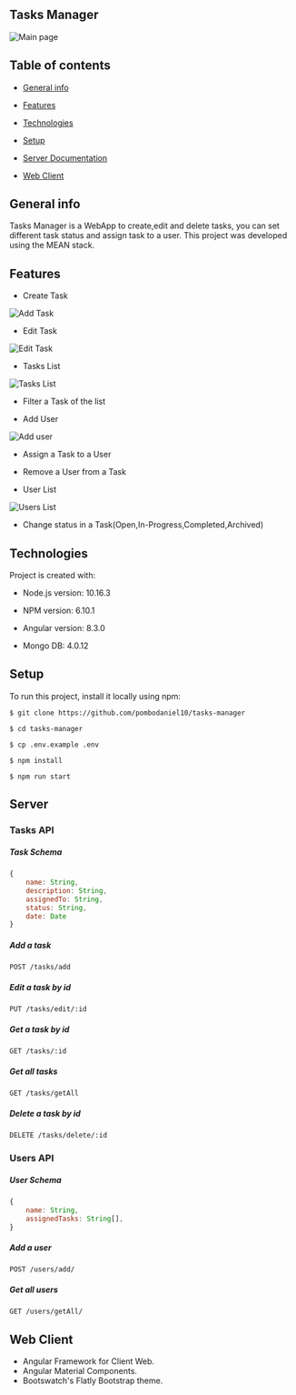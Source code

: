 ## Tasks Manager

  

![Main page](./images/main-page.png)

  

## Table of contents

*  [General info](#general-info)

*  [Features](#features)

*  [Technologies](#technologies)

*  [Setup](#setup)

*  [Server Documentation](#server)

*  [Web Client](#webclient)

  

## General info

Tasks Manager is a WebApp to create,edit and delete tasks, you can set different task status and assign task to a user. This project was developed using the MEAN stack.

  

## Features


* Create Task

![Add Task](./images/add-task.png)

* Edit Task

![Edit Task](./images/edit-task.png)

* Tasks List

![Tasks List](./images/task-list.png)

* Filter a Task of the list

* Add User

![Add user](./images/add-user.png)

* Assign a Task to a User

* Remove a User from a Task

* User List

![Users List](./images/user-list.png)

* Change status in a Task(Open,In-Progress,Completed,Archived)

  

## Technologies

Project is created with:

* Node.js version: 10.16.3

* NPM version: 6.10.1

* Angular version: 8.3.0

* Mongo DB: 4.0.12

## Setup

To run this project, install it locally using npm:

```
$ git clone https://github.com/pombodaniel10/tasks-manager

$ cd tasks-manager

$ cp .env.example .env

$ npm install

$ npm run start
```
 

## Server


### Tasks API

##### Task Schema

```javascript
{
	name: String,
	description: String,
	assignedTo: String,
	status: String,
	date: Date
}
``` 

##### Add a task

```http
POST /tasks/add
```

##### Edit a task by id

```http
PUT /tasks/edit/:id
```

##### Get a task by id

```http
GET /tasks/:id
```

##### Get all tasks

```http
GET /tasks/getAll
```

##### Delete a task by id

```http
DELETE /tasks/delete/:id
```

### Users API

##### User Schema

```javascript
{
	name: String,
	assignedTasks: String[],
}
``` 

##### Add a user

```http
POST /users/add/
```

##### Get all users

```http
GET /users/getAll/
```

## Web Client

* Angular Framework for Client Web.
* Angular Material Components.
* Bootswatch's Flatly Bootstrap theme.
